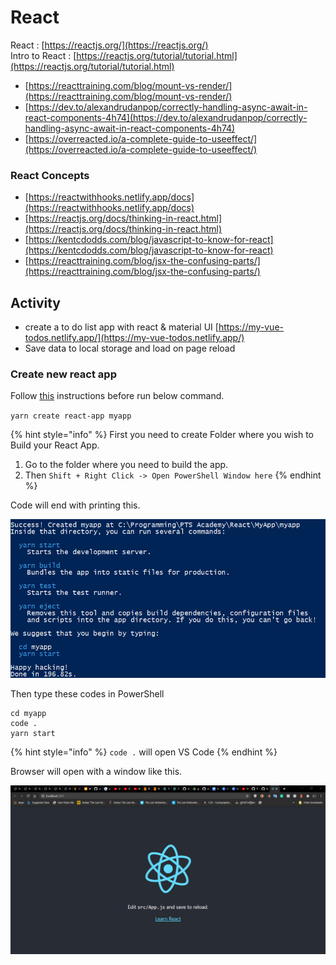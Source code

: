 # React

React : [https://reactjs.org/](https://reactjs.org/)  
Intro to React : [https://reactjs.org/tutorial/tutorial.html](https://reactjs.org/tutorial/tutorial.html)  


* [https://reacttraining.com/blog/mount-vs-render/](https://reacttraining.com/blog/mount-vs-render/)
* [https://dev.to/alexandrudanpop/correctly-handling-async-await-in-react-components-4h74](https://dev.to/alexandrudanpop/correctly-handling-async-await-in-react-components-4h74)
* [https://overreacted.io/a-complete-guide-to-useeffect/](https://overreacted.io/a-complete-guide-to-useeffect/)

### React Concepts

* [https://reactwithhooks.netlify.app/docs](https://reactwithhooks.netlify.app/docs)
* [https://reactjs.org/docs/thinking-in-react.html](https://reactjs.org/docs/thinking-in-react.html)
* [https://kentcdodds.com/blog/javascript-to-know-for-react](https://kentcdodds.com/blog/javascript-to-know-for-react)
* [https://reacttraining.com/blog/jsx-the-confusing-parts/](https://reacttraining.com/blog/jsx-the-confusing-parts/)

## Activity

* create a to do list app with react & material UI [https://my-vue-todos.netlify.app/](https://my-vue-todos.netlify.app/)
* Save data to local storage and load on page reload

### Create new react app

Follow [this](https://github.com/sliit-foss/zero2hero/blob/master/docs/node/node.md) instructions before run below command.

`yarn create react-app myapp`

{% hint style="info" %}
First you need to create Folder where you wish to Build your React App.

1. Go to the folder where you need to build the app.
2. Then `Shift + Right Click -> Open PowerShell Window here`
{% endhint %}

Code will end with printing this.

![](../../.gitbook/assets/image%20%281%29.png)

Then type these codes in PowerShell

```aspnet
cd myapp
code .
yarn start
```

{% hint style="info" %}
`code .` will open VS Code
{% endhint %}

Browser will open with a window like this.

![localhost:3000 will be opned in browser](../../.gitbook/assets/image%20%282%29.png)




